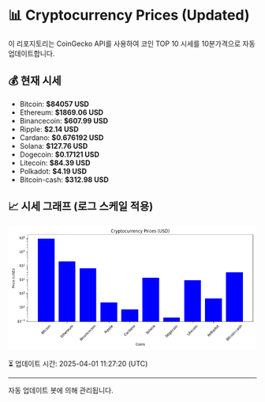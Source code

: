 
# 📊 Cryptocurrency Prices (Updated)

이 리포지토리는 CoinGecko API를 사용하여 코인 TOP 10 시세를 10분가격으로 자동 업데이트합니다.

## 💰 현재 시세
- Bitcoin: **$84057 USD**
- Ethereum: **$1869.06 USD**
- Binancecoin: **$607.99 USD**
- Ripple: **$2.14 USD**
- Cardano: **$0.676192 USD**
- Solana: **$127.76 USD**
- Dogecoin: **$0.17121 USD**
- Litecoin: **$84.39 USD**
- Polkadot: **$4.19 USD**
- Bitcoin-cash: **$312.98 USD**

## 📈 시세 그래프 (로그 스케일 적용)
![Crypto Prices](crypto_prices.png)

⏳ 업데이트 시간: 2025-04-01 11:27:20 (UTC)

---
자동 업데이트 봇에 의해 관리됩니다.
